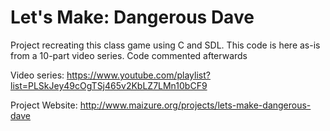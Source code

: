 # Let's Make: Dangerous Dave
Project recreating this class game using C and SDL. This code is here as-is from a 10-part video series. Code commented afterwards

Video series: https://www.youtube.com/playlist?list=PLSkJey49cOgTSj465v2KbLZ7LMn10bCF9

Project Website: http://www.maizure.org/projects/lets-make-dangerous-dave


